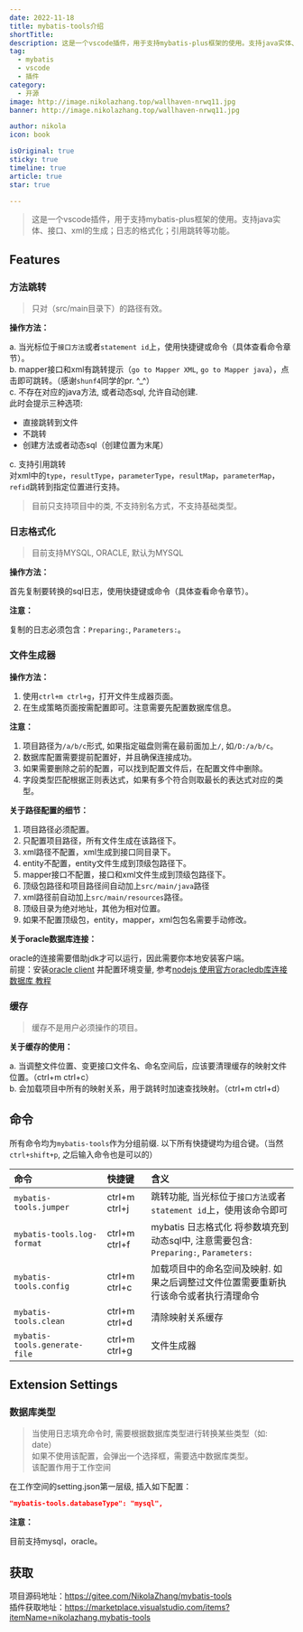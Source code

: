 ```yaml
---
date: 2022-11-18
title: mybatis-tools介绍
shortTitle: 
description: 这是一个vscode插件，用于支持mybatis-plus框架的使用。支持java实体、接口、xml的生成；日志的格式化；引用跳转等功能。
tag:
  - mybatis
  - vscode
  - 插件
category:
  - 开源
image: http://image.nikolazhang.top/wallhaven-nrwq11.jpg
banner: http://image.nikolazhang.top/wallhaven-nrwq11.jpg

author: nikola
icon: book

isOriginal: true
sticky: true
timeline: true
article: true
star: true

---
```


> 这是一个vscode插件，用于支持mybatis-plus框架的使用。支持java实体、接口、xml的生成；日志的格式化；引用跳转等功能。

## Features

### 方法跳转

> 只对（src/main目录下）的路径有效。
  
**操作方法：**  

a. 当光标位于`接口方法`或者`statement id`上，使用快捷键或命令（具体查看命令章节）。  
b. mapper接口和xml有跳转提示（`go to Mapper XML`, `go to Mapper java`），点击即可跳转。（感谢`shunf4`同学的pr. ^_^）  
c. 不存在对应的java方法, 或者动态sql, 允许自动创建.  
    此时会提示三种选项:  
    
- 直接跳转到文件
- 不跳转
- 创建方法或者动态sql（创建位置为末尾）

c. 支持引用跳转  
对xml中的`type`，`resultType`，`parameterType`，`resultMap`，`parameterMap`，`refid`跳转到指定位置进行支持。  

> 目前只支持项目中的类, 不支持别名方式，不支持基础类型。

### 日志格式化

> 目前支持MYSQL, ORACLE, 默认为MYSQL

**操作方法：**  

首先复制要转换的sql日志，使用快捷键或命令（具体查看命令章节）。  

**注意：**  

复制的日志必须包含：`Preparing:`, `Parameters:`。 

### 文件生成器

**操作方法：**

1. 使用`ctrl+m ctrl+g`，打开文件生成器页面。  
2. 在生成策略页面按需配置即可。注意需要先配置数据库信息。

  
**注意：**  

1. 项目路径为`/a/b/c`形式, 如果指定磁盘则需在最前面加上`/`, 如`/D:/a/b/c`。
2. 数据库配置需要提前配置好，并且确保连接成功。
3. 如果需要删除之前的配置，可以找到配置文件后，在配置文件中删除。
4. 字段类型匹配根据正则表达式，如果有多个符合则取最长的表达式对应的类型。

**关于路径配置的细节：**

1. 项目路径必须配置。
2. 只配置项目路径，所有文件生成在该路径下。
3. xml路径不配置，xml生成到接口同目录下。
4. entity不配置，entity文件生成到顶级包路径下。
5. mapper接口不配置，接口和xml文件生成到顶级包路径下。
6. 顶级包路径和项目路径间自动加上`src/main/java`路径
7. xml路径前自动加上`src/main/resources`路径。
8. 顶级目录为绝对地址，其他为相对位置。
9. 如果不配置顶级包，entity，mapper，xml包包名需要手动修改。

**关于oracle数据库连接：**  

oracle的连接需要借助jdk才可以运行，因此需要你本地安装客户端。  
前提：安装[oracle client](https://www.oracle.com/database/technologies/instant-client/linux-x86-64-downloads.html)
并配置环境变量, 参考[nodejs 使用官方oracledb库连接数据库 教程](https://www.cnblogs.com/rysinal/p/7779055.html)


### 缓存

> 缓存不是用户必须操作的项目。

**关于缓存的使用：** 

a. 当调整文件位置、变更接口文件名、命名空间后，应该要清理缓存的映射文件位置。（ctrl+m ctrl+c）  
b. 会加载项目中所有的映射关系，用于跳转时加速查找映射。（ctrl+m ctrl+d）


## 命令

所有命令均为`mybatis-tools`作为分组前缀. 以下所有快捷键均为组合键。（当然`ctrl+shift+p`, 之后输入命令也是可以的）

| 命令                       | 快捷键        | 含义                                                                                 |
| :------------------------- | :------------ | :----------------------------------------------------------------------------------- |
| `mybatis-tools.jumper`     | ctrl+m ctrl+j | 跳转功能, 当光标位于`接口方法`或者`statement id`上，使用该命令即可                                       |
| `mybatis-tools.log-format` | ctrl+m ctrl+f | mybatis 日志格式化 将参数填充到动态sql中, 注意需要包含: `Preparing:`, `Parameters:`  |
| `mybatis-tools.config`     | ctrl+m ctrl+c | 加载项目中的命名空间及映射. 如果之后调整过文件位置需要重新执行该命令或者执行清理命令 |
| `mybatis-tools.clean`      | ctrl+m ctrl+d | 清除映射关系缓存                                                                     |
| `mybatis-tools.generate-file`   | ctrl+m ctrl+g | 文件生成器                                                                     |

## Extension Settings

### 数据库类型  

> 当使用日志填充命令时, 需要根据数据库类型进行转换某些类型（如: date）  
  如果不使用该配置，会弹出一个选择框，需要选中数据库类型。  
  该配置作用于工作空间  

在工作空间的setting.json第一层级, 插入如下配置：

```json
"mybatis-tools.databaseType": "mysql",
```

**注意：**  

目前支持mysql，oracle。


## 获取

项目源码地址：https://gitee.com/NikolaZhang/mybatis-tools  
插件获取地址：https://marketplace.visualstudio.com/items?itemName=nikolazhang.mybatis-tools